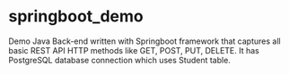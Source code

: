 # springboot_demo
Demo Java Back-end written with Springboot framework that captures all basic REST API HTTP methods like GET, POST, PUT, DELETE. It has PostgreSQL database connection which uses Student table. 
